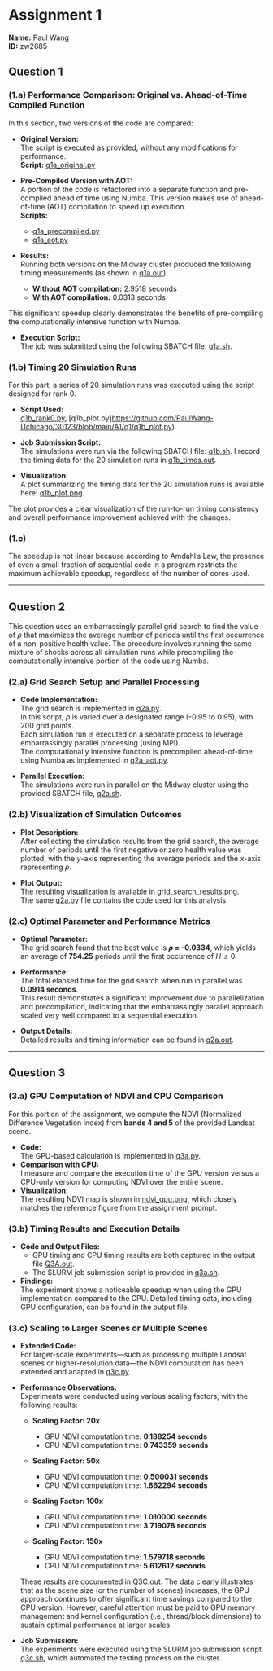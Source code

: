 # Assignment 1
**Name:** Paul Wang  
**ID:** zw2685

## Question 1

### (1.a) Performance Comparison: Original vs. Ahead-of-Time Compiled Function

In this section, two versions of the code are compared:

- **Original Version:**  
  The script is executed as provided, without any modifications for performance.  
  **Script:** [q1a_original.py](https://github.com/PaulWang-Uchicago/MACS30123-Assignment-PaulWang/blob/main/A1/q1/q1a_original.py)

- **Pre-Compiled Version with AOT:**  
  A portion of the code is refactored into a separate function and pre-compiled ahead of time using Numba. This version makes use of ahead-of-time (AOT) compilation to speed up execution.  
  **Scripts:**  
  - [q1a_precompiled.py](https://github.com/PaulWang-Uchicago/MACS30123-Assignment-PaulWang/blob/main/A1/q1/q1a_precompiled.py)  
  - [q1a_aot.py](https://github.com/PaulWang-Uchicago/MACS30123-Assignment-PaulWang/blob/main/A1/q1/q1a_aot.py)

- **Results:**  
  Running both versions on the Midway cluster produced the following timing measurements (as shown in [q1a.out](https://github.com/PaulWang-Uchicago/MACS30123-Assignment-PaulWang/blob/main/A1/q1/q1a.out)):
  - **Without AOT compilation:** 2.9518 seconds  
  - **With AOT compilation:** 0.0313 seconds

This significant speedup clearly demonstrates the benefits of pre-compiling the computationally intensive function with Numba.

- **Execution Script:**  
  The job was submitted using the following SBATCH file: [q1a.sh](https://github.com/PaulWang-Uchicago/MACS30123-Assignment-PaulWang/blob/main/A1/q1/q1a.sh).

### (1.b) Timing 20 Simulation Runs

For this part, a series of 20 simulation runs was executed using the script designed for rank 0.

- **Script Used:**  
  [q1b_rank0.py](https://github.com/PaulWang-Uchicago/MACS30123-Assignment-PaulWang/blob/main/A1/q1/q1b_rank0.py), [q1b_plot.py]https://github.com/PaulWang-Uchicago/30123/blob/main/A1/q1/q1b_plot.py). 

- **Job Submission Script:**  
  The simulations were run via the following SBATCH file: [q1b.sh](https://github.com/PaulWang-Uchicago/MACS30123-Assignment-PaulWang/blob/main/A1/q1/q1b.sh). I record the timing data for the 20 simulation runs in [q1b_times.out](https://github.com/PaulWang-Uchicago/MACS30123-Assignment-PaulWang/blob/main/A1/q1/q1b_times.out). 

- **Visualization:**  
  A plot summarizing the timing data for the 20 simulation runs is available here: [q1b_plot.png](https://github.com/PaulWang-Uchicago/MACS30123-Assignment-PaulWang/blob/main/A1/q1/q1b_plot.png).

The plot provides a clear visualization of the run-to-run timing consistency and overall performance improvement achieved with the changes.

### (1.c) 
The speedup is not linear because according to Amdahl’s Law, the presence of even a small fraction of sequential code in a program restricts the maximum achievable speedup, regardless of the number of cores used. 

---

## Question 2

This question uses an embarrassingly parallel grid search to find the value of $\rho$ that maximizes the average number of periods until the first occurrence of a non-positive health value. The procedure involves running the same mixture of shocks across all simulation runs while precompiling the computationally intensive portion of the code using Numba.

### (2.a) Grid Search Setup and Parallel Processing

- **Code Implementation:**  
  The grid search is implemented in [q2a.py](https://github.com/PaulWang-Uchicago/MACS30123-Assignment-PaulWang/blob/main/A1/q2/q2a.py).  
  In this script, $\rho$ is varied over a designated range (-0.95 to 0.95), with 200 grid points.  
  Each simulation run is executed on a separate process to leverage embarrassingly parallel processing (using MPI).  
  The computationally intensive function is precompiled ahead-of-time using Numba as implemented in [q2a_aot.py](https://github.com/PaulWang-Uchicago/MACS30123-Assignment-PaulWang/blob/main/A1/q2/q2a_aot.py).

- **Parallel Execution:**  
  The simulations were run in parallel on the Midway cluster using the provided SBATCH file, [q2a.sh](https://github.com/PaulWang-Uchicago/MACS30123-Assignment-PaulWang/blob/main/A1/q2/q2a.sh).

### (2.b) Visualization of Simulation Outcomes

- **Plot Description:**  
  After collecting the simulation results from the grid search, the average number of periods until the first negative or zero health value was plotted, with the $y$-axis representing the average periods and the $x$-axis representing $\rho$.
  
- **Plot Output:**  
  The resulting visualization is available in [grid_search_results.png](https://github.com/PaulWang-Uchicago/MACS30123-Assignment-PaulWang/blob/main/A1/q2/grid_search_results.png).  
  The same [q2a.py](https://github.com/PaulWang-Uchicago/MACS30123-Assignment-PaulWang/blob/main/A1/q2/q2a.py) file contains the code used for this analysis.

### (2.c) Optimal Parameter and Performance Metrics

- **Optimal Parameter:**  
  The grid search found that the best value is **$\rho$ = -0.0334**, which yields an average of **754.25** periods until the first occurrence of $H \leq 0$.

- **Performance:**  
  The total elapsed time for the grid search when run in parallel was **0.0914 seconds**.  
  This result demonstrates a significant improvement due to parallelization and precompilation, indicating that the embarrassingly parallel approach scaled very well compared to a sequential execution.

- **Output Details:**  
  Detailed results and timing information can be found in [q2a.out](https://github.com/PaulWang-Uchicago/MACS30123-Assignment-PaulWang/blob/main/A1/q2/q2a.out).

---

## Question 3

### (3.a) GPU Computation of NDVI and CPU Comparison

For this portion of the assignment, we compute the NDVI (Normalized Difference Vegetation Index) from **bands 4 and 5** of the provided Landsat scene.

- **Code:**  
  The GPU-based calculation is implemented in [q3a.py](https://github.com/PaulWang-Uchicago/MACS30123-Assignment-PaulWang/blob/main/A1/q3/q3a.py).
- **Comparison with CPU:**  
  I measure and compare the execution time of the GPU version versus a CPU-only version for computing NDVI over the entire scene.
- **Visualization:**  
  The resulting NDVI map is shown in [ndvi_gpu.png](https://github.com/PaulWang-Uchicago/MACS30123-Assignment-PaulWang/blob/main/A1/q3/ndvi_gpu.png), which closely matches the reference figure from the assignment prompt.

### (3.b) Timing Results and Execution Details

- **Code and Output Files:**  
  - GPU timing and CPU timing results are both captured in the output file [Q3A.out](https://github.com/PaulWang-Uchicago/MACS30123-Assignment-PaulWang/blob/main/A1/q3/Q3A.out).  
  - The SLURM job submission script is provided in [q3a.sh](https://github.com/PaulWang-Uchicago/MACS30123-Assignment-PaulWang/blob/main/A1/q3/q3a.sh).
- **Findings:**  
  The experiment shows a noticeable speedup when using the GPU implementation compared to the CPU. Detailed timing data, including GPU configuration, can be found in the output file.

### (3.c) Scaling to Larger Scenes or Multiple Scenes

- **Extended Code:**  
  For larger-scale experiments—such as processing multiple Landsat scenes or higher-resolution data—the NDVI computation has been extended and adapted in [q3c.py](https://github.com/PaulWang-Uchicago/MACS30123-Assignment-PaulWang/blob/main/A1/q3/q3c.py).

- **Performance Observations:**  
  Experiments were conducted using various scaling factors, with the following results:

  - **Scaling Factor: 20x**  
    - GPU NDVI computation time: **0.188254 seconds**  
    - CPU NDVI computation time: **0.743359 seconds**

  - **Scaling Factor: 50x**  
    - GPU NDVI computation time: **0.500031 seconds**  
    - CPU NDVI computation time: **1.862294 seconds**

  - **Scaling Factor: 100x**  
    - GPU NDVI computation time: **1.010000 seconds**  
    - CPU NDVI computation time: **3.719078 seconds**

  - **Scaling Factor: 150x**  
    - GPU NDVI computation time: **1.579718 seconds**  
    - CPU NDVI computation time: **5.612612 seconds**

  These results are documented in [Q3C.out](https://github.com/PaulWang-Uchicago/MACS30123-Assignment-PaulWang/blob/main/A1/q3/Q3C.out). The data clearly illustrates that as the scene size (or the number of scenes) increases, the GPU approach continues to offer significant time savings compared to the CPU version. However, careful attention must be paid to GPU memory management and kernel configuration (i.e., thread/block dimensions) to sustain optimal performance at larger scales.

- **Job Submission:**  
  The experiments were executed using the SLURM job submission script [q3c.sh](https://github.com/PaulWang-Uchicago/MACS30123-Assignment-PaulWang/blob/main/A1/q3/q3c.sh), which automated the testing process on the cluster.
